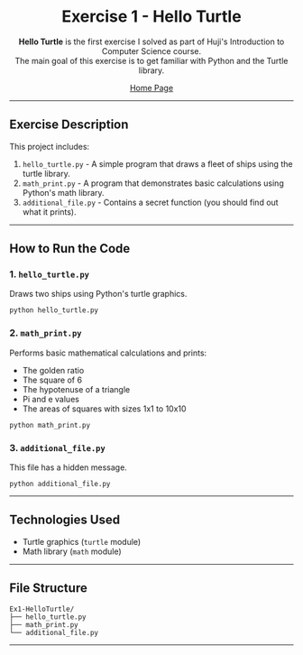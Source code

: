 <div align="center">

# Exercise 1 - Hello Turtle

**Hello Turtle** is the first exercise I solved as part of Huji's Introduction to Computer Science course.  
The main goal of this exercise is to get familiar with Python and the Turtle library.

[Home Page](https://github.com/AfekAharoni/Intro2CS)

</div>

---

## Exercise Description

This project includes:
1. `hello_turtle.py` - A simple program that draws a fleet of ships using the turtle library.
2. `math_print.py` - A program that demonstrates basic calculations using Python's math library.
3. `additional_file.py` - Contains a secret function (you should find out what it prints).

---

## How to Run the Code

### 1. `hello_turtle.py`  
Draws two ships using Python's turtle graphics.

```
python hello_turtle.py
```

### 2. `math_print.py`  
Performs basic mathematical calculations and prints:
- The golden ratio
- The square of 6
- The hypotenuse of a triangle
- Pi and e values
- The areas of squares with sizes 1x1 to 10x10

```
python math_print.py
```

### 3. `additional_file.py`  
This file has a hidden message.

```
python additional_file.py
```

---

## Technologies Used
- Turtle graphics (`turtle` module)
- Math library (`math` module)

---

## File Structure

```
Ex1-HelloTurtle/
├── hello_turtle.py
├── math_print.py
└── additional_file.py
```

---
